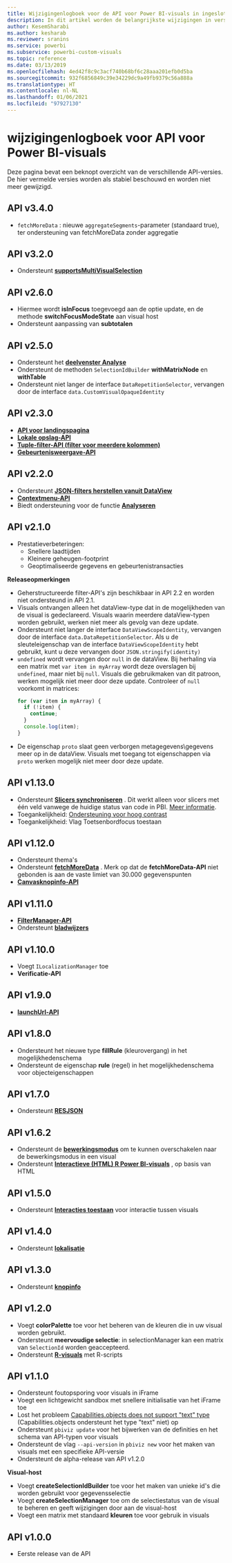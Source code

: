 ```yaml
---
title: Wijzigingenlogboek voor de API voor Power BI-visuals in ingesloten analyses in Power BI voor betere ingesloten BI-inzichten
description: In dit artikel worden de belangrijkste wijzigingen in verschillende versies van de API voor Power BI-visuals beschreven. Maak betere geïntegreerde BI-inzichten mogelijk met geïntegreerde analytische gegevens voor Power BI.
author: KesemSharabi
ms.author: kesharab
ms.reviewer: sranins
ms.service: powerbi
ms.subservice: powerbi-custom-visuals
ms.topic: reference
ms.date: 03/13/2019
ms.openlocfilehash: 4ed42f8c9c3acf740b68bf6c28aaa201efb0d5ba
ms.sourcegitcommit: 932f6856849c39e34229dc9a49fb9379c56a888a
ms.translationtype: HT
ms.contentlocale: nl-NL
ms.lasthandoff: 01/06/2021
ms.locfileid: "97927130"
---
```

# <a name="power-bi-visuals-api-changelog"></a>wijzigingenlogboek voor API voor Power BI-visuals
Deze pagina bevat een beknopt overzicht van de verschillende API-versies. De hier vermelde versies worden als stabiel beschouwd en worden niet meer gewijzigd.


## <a name="api-v340"></a>API v3.4.0
  * `fetchMoreData` : nieuwe `aggregateSegments`-parameter (standaard true), ter ondersteuning van fetchMoreData zonder aggregatie

## <a name="api-v320"></a>API v3.2.0
  * Ondersteunt **[supportsMultiVisualSelection](./supportsmultivisualselection-feature.md)**

## <a name="api-v260"></a>API v2.6.0
  * Hiermee wordt **isInFocus** toegevoegd aan de optie update, en de methode **switchFocusModeState** aan visual host
  * Ondersteunt aanpassing van **subtotalen**

## <a name="api-v250"></a>API v2.5.0
  * Ondersteunt het **[deelvenster Analyse](./analytics-pane.md)**
  * Ondersteunt de methoden `SelectionIdBuilder` **withMatrixNode** en **withTable**
  * Ondersteunt niet langer de interface `DataRepetitionSelector`, vervangen door de interface `data.CustomVisualOpaqueIdentity`

## <a name="api-v230"></a>API v2.3.0
  * **[API voor landingspagina](./landing-page.md)**
  * **[Lokale opslag-API](./local-storage.md)**
  * **[Tuple-filter-API (filter voor meerdere kolommen)](./filter-api.md#the-tuple-filter-api-multi-column-filter)**
  * **[Gebeurtenisweergave-API](./event-service.md#render-events-in-power-bi-visuals)**

## <a name="api-v220"></a>API v2.2.0
  * Ondersteunt **[JSON-filters herstellen vanuit DataView](./filter-api.md#restore-the-json-filter-from-the-data-view)**
  * **[Contextmenu-API](./context-menu.md)**
  * Biedt ondersteuning voor de functie **[Analyseren](../../create-reports/desktop-drillthrough.md)**

## <a name="api-v210"></a>API v2.1.0
  * Prestatieverbeteringen:
    * Snellere laadtijden
    * Kleinere geheugen-footprint
    * Geoptimaliseerde gegevens en gebeurtenistransacties  

**Releaseopmerkingen**
* Geherstructureerde filter-API's zijn beschikbaar in API 2.2 en worden niet ondersteund in API 2.1.
* Visuals ontvangen alleen het dataView-type dat in de mogelijkheden van de visual is gedeclareerd. Visuals waarin meerdere dataView-typen worden gebruikt, werken niet meer als gevolg van deze update.
* Ondersteunt niet langer de interface `DataViewScopeIdentity`, vervangen door de interface `data.DataRepetitionSelector`. Als u de sleuteleigenschap van de interface `DataViewScopeIdentity` hebt gebruikt, kunt u deze vervangen door `JSON.stringify(identity)`
* `undefined` wordt vervangen door `null` in de dataView. Bij herhaling via een matrix met `var item in myArray` wordt deze overslagen bij `undefined`, maar niet bij `null`. Visuals die gebruikmaken van dit patroon, werken mogelijk niet meer door deze update. Controleer of `null` voorkomt in matrices:
   ```typescript
   for (var item in myArray) {
     if (!item) {
       continue;
     }
     console.log(item);
   }
   ```
* De eigenschap `proto` slaat geen verborgen metagegevens\gegevens meer op in de dataView. Visuals met toegang tot eigenschappen via `proto` werken mogelijk niet meer door deze update.

## <a name="api-v1130"></a>API v1.13.0
* Ondersteunt **[Slicers synchroniseren](./enable-sync-slicers.md)** . Dit werkt alleen voor slicers met één veld vanwege de huidige status van code in PBI. [Meer informatie](../../visuals/power-bi-visualization-slicers.md).
* Toegankelijkheid: [Ondersteuning voor hoog contrast](./high-contrast-support.md) 
* Toegankelijkheid: Vlag Toetsenbordfocus toestaan

## <a name="api-v1120"></a>API v1.12.0
* Ondersteunt thema's
* Ondersteunt **[fetchMoreData](./fetch-more-data.md)** . Merk op dat de **fetchMoreData-API** niet gebonden is aan de vaste limiet van 30.000 gegevenspunten
* **[Canvasknopinfo-API](./add-tooltips.md#add-report-page-tooltips)**

## <a name="api-v1110"></a>API v1.11.0
* **[FilterManager-API](./filter-api.md)**
* Ondersteunt **[bladwijzers](./bookmarks-support.md)** 

## <a name="api-v1100"></a>API v1.10.0
* Voegt `ILocalizationManager` toe
* **Verificatie-API**

## <a name="api-v190"></a>API v1.9.0
* **[launchUrl-API](./launch-url.md)**

## <a name="api-v180"></a>API v1.8.0
* Ondersteunt het nieuwe type **fillRule** (kleurovergang) in het mogelijkhedenschema
* Ondersteunt de eigenschap **rule** (regel) in het mogelijkhedenschema voor objecteigenschappen

## <a name="api-v170"></a>API v1.7.0
* Ondersteunt **[RESJSON](./localization.md#resource-file)**

## <a name="api-v162"></a>API v1.6.2
* Ondersteunt de **[bewerkingsmodus](./advanced-edit-mode.md)** om te kunnen overschakelen naar de bewerkingsmodus in een visual
* Ondersteunt **[Interactieve (HTML) R Power BI-visuals](https://github.com/Microsoft/PowerBI-visuals/blob/master/RVisualTutorial/CreateRHTML.md)** , op basis van HTML

## <a name="api-v150"></a>API v1.5.0
* Ondersteunt **[Interacties toestaan](./visuals-interactions.md)** voor interactie tussen visuals

## <a name="api-v140"></a>API v1.4.0
* Ondersteunt **[lokalisatie](./localization.md)**

## <a name="api-v130"></a>API v1.3.0
* Ondersteunt **[knopinfo](./add-tooltips.md)**

## <a name="api-v120"></a>API v1.2.0
* Voegt **colorPalette** toe voor het beheren van de kleuren die in uw visual worden gebruikt.
* Ondersteunt **meervoudige selectie**: in selectionManager kan een matrix van `SelectionId` worden geaccepteerd.
* Ondersteunt **[R-visuals](https://github.com/Microsoft/PowerBI-visuals/blob/master/RVisualTutorial/CreateRHTML.md)** met R-scripts

## <a name="api-v110"></a>API v1.1.0
* Ondersteunt foutopsporing voor visuals in iFrame
* Voegt een lichtgewicht sandbox met snellere initialisatie van het iFrame toe
* Lost het probleem [Capabilities.objects does not support "text" type](https://github.com/Microsoft/PowerBI-visuals-tools/issues/12) (Capabilities.objects ondersteunt het type "text" niet) op
* Ondersteunt `pbiviz update` voor het bijwerken van de definities en het schema van API-typen voor visuals
* Ondersteunt de vlag `--api-version` in `pbiviz new` voor het maken van visuals met een specifieke API-versie
* Ondersteunt de alpha-release van API v1.2.0

**Visual-host**
* Voegt **createSelectionIdBuilder** toe voor het maken van unieke id's die worden gebruikt voor gegevensselectie
* Voegt **createSelectionManager** toe om de selectiestatus van de visual te beheren en geeft wijzigingen door aan de visual-host
* Voegt een matrix met standaard **kleuren** toe voor gebruik in visuals

## <a name="api-v100"></a>API v1.0.0
* Eerste release van de API
